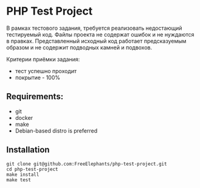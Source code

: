 # PHP Test Project

В рамках тестового задания, требуется реализовать недостающий тестируемый код.
Файлы проекта не содержат ошибок и не нуждаются в правках. Представленный исходный код работает предсказуемым образом и не содержит подводных камней и подвохов.

Критерии приёмки задания: 
- тест успешно проходит
- покрытие - 100%

## Requirements: 
 - git
 - docker
 - make
 - Debian-based distro is preferred
 
## Installation

```
git clone git@github.com:FreeElephants/php-test-project.git
cd php-test-project
make install
make test
```
